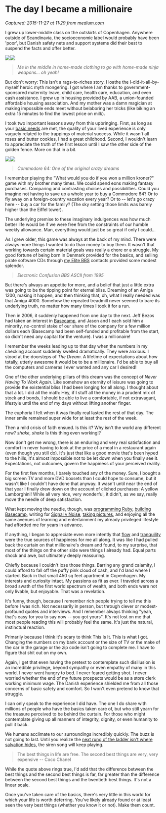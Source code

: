 # The day I became a millionaire

_Captured: 2015-11-27 at 11:29 from [medium.com](https://medium.com/@dhh/the-day-i-became-a-millionaire-55d7dc4d8293#.98m3lx6me)_

I grew up lower-middle class on the outskirts of Copenhagen. Anywhere outside of Scandinavia, the socioeconomic label would probably have been 'poor', but Danish safety nets and support systems did their best to suspend the facts and offer better.

![](https://cdn-images-1.medium.com/freeze/max/30/1*L8EEP7E0l1FrUN9kJzRZJg.jpeg?q=20)![](https://cdn-images-1.medium.com/max/800/1*L8EEP7E0l1FrUN9kJzRZJg.jpeg)

> _Me in the middle in home-made clothing to go with home-made ninja weapons… oh yeah!_

But don't worry: This isn't a rags-to-riches story. I loathe the I-did-it-all-by-myself heroic myth mongering. I got where I am thanks to government-sponsored maternity leave, child care, health care, education, and even cash assistance. I grew up in housing provided by AAB, a union-founded affordable housing association. And my mother was a damn magician at making impossible ends meet without belaboring her tricks (like biking an extra 15 minutes to find the lowest price on milk).

I took two important lessons away from this upbringing. First, as long as your [basic needs](https://en.wikipedia.org/wiki/Maslow%27s_hierarchy_of_needs) are met, the quality of your lived experience is only vaguely related to the trappings of material success. While it wasn't all roses and butter cookies, I had a great childhood. Second, I wouldn't learn to appreciate the truth of the first lesson until I saw the other side of the golden fence. More on that in a bit.

![](https://cdn-images-1.medium.com/freeze/max/30/1*9AMfu3DPCsLfVh44iZ7I4Q.jpeg?q=20)![](https://cdn-images-1.medium.com/max/800/1*9AMfu3DPCsLfVh44iZ7I4Q.jpeg)

> _Commodore 64: One of the original crazy dreams_

I remember playing the "What would you do if you won a million kroner?" game with my brother many times. We could spend eons making fantasy purchases. Comparing and contrasting choices and possibilities. Could you imagine not having to save up a whole year to buy a Commodore 64? Or to fly away on a foreign-country vacation every year? Or to -- let's go crazy here -- buy a car for the family? (The sky setting those limits was barely higher than the Eiffel tower).

The underlying premise to these imaginary indulgences was how much better life would be if we were free from the constraints of our humble weekly allowance. Man, everything would just be so great if only I could…

As I grew older, this game was always at the back of my mind. There were always more things I wanted to do than money to buy them. It wasn't that working towards certain material goals was really a chore or a struggle. My good fortune of being born in Denmark provided for the basics, and selling pirate software CDs through [my Elite BBS](http://janeway.exotica.org.uk/author.php?id=53390) contacts provided some modest splendor.

> _Electronic Confusion BBS ASCII from 1995_

But there's always an appetite for more, and a belief that just a little extra was going to be the tipping point for eternal bliss. Dreaming of an Amiga 1200, making it happen, and then thinking that, oh, what I really needed was that Amiga 4000. Somehow the repeated treadmill never seemed to bare its underlying truth, no matter how many times I took it for a run.

Then in 2006, it suddenly happened from one day to the next. Jeff Bezos had taken an interest in [Basecamp](https://basecamp.com), and Jason and I each sold him a minority, no-control stake of our share of the company for a few million dollars each (Basecamp had been self-funded and profitable from the start, so didn't need any capital for the venture). I was a millionaire!

I remember the weeks leading up to that day when the numbers in my checking account suddenly swelled dramatically. They were anxious. I stood at the doorsteps of _The Dream_. A lifetime of expectations about how totally, utterly awesome it would be to be a millionaire. I'd be able to buy all the computers and cameras I ever wanted and any car I desired!

One of the other underlying pillars of this dream was the concept of _Never Having To Work Again_. Like somehow an eternity of leisure was going to provide the existential bliss I had been longing for all along. I thought about that a lot. I did all the math: Hey, if I stuff all the money in a prudent mix of stock and bonds, I should be able to live a comfortable, if not extravagant, lifestyle until the end of my days without lifting another finger.

The euphoria I felt when it was finally real lasted the rest of that day. The inner smile remained super wide for at least the rest of the week.

Then a mild crisis of faith ensued. Is this it? Why isn't the world any different now? *_shake, shake_* Is this thing even working!?

Now don't get me wrong, there is an enduring and very real satisfaction and comfort in never having to look at the price of a meal in a restaurant again (even though you still do). It's just that like a good movie that's been hyped to the hills, it's almost impossible not to be let down when you finally see it. Expectations, not outcomes, govern the happiness of your perceived reality.

For the first few months, I barely touched any of the money. Sure, I bought a big screen TV and more DVD boxsets than I could hope to consume, but it wasn't like I couldn't have done that anyway. It wasn't until near the end of that year I finally drew down on the account of cliched purchases: A yellow Lamborghini! While all very nice, very wonderful, it didn't, as we say, really move the needle of deep satisfaction.

What kept moving the needle, though, was [programming Ruby](http://rubyonrails.org), [building Basecamp](https://basecamp.com), writing for [Signal v Noise](https://signalvnoise.com), [taking pictures](https://500px.com/dhh), and enjoying all the same avenues of learning and entertainment my already privileged lifestyle had afforded me for years in advance.

If anything, I began to appreciate even more intently that [flow](http://www.amazon.com/Flow-Psychology-Experience-Perennial-Classics/dp/0061339202/) and [tranquility](http://www.amazon.com/Guide-Good-Life-Ancient-Stoic/dp/0195374614/) were the true sources of happiness for me all along. It was like I had pulled back the curtain on that millionaire's dream and found, to my surprise, that most of the things on the other side were things I already had. Equal parts shock and awe, but ultimately deeply reassuring.

Chiefly because I couldn't lose those things. Barring any grand calamity, I could afford to fall off the puffy pink cloud of cash, and I'd land where I started. Back in that small 450 sq feet apartment in Copenhagen. My interests and curiosity intact. My passions as fit as ever. I traveled across a broad swath of the first world spectrum of wealth, and both ends were not only livable, but enjoyable. That was a revelation.

It's funny, though, because I remember rich people trying to tell me this before I was rich. Not necessarily in person, but through clever or modest-profound quotes and interviews. And I remember always thinking "yeah, that's easy for you to say now -- you got yours". It's not lost on me that most people reading this will probably feel the same. It's just the natural, instinctual reaction.

Primarily because I think it's scary to think This Is It. This is what I got. Changing the numbers on my bank account or the size of TV or the make of the car in the garage or the zip code isn't going to complete me. I have to figure that shit out on my own.

Again, I get that even having the pretext to contemplate such disillusion is an incredible privilege, beyond sympathy or even empathy of many in this world. I never went hungry to bed. I never feared getting shot. I never worried whether the end of my future prospects would be as a store clerk working minimum wage. The Danish experience shielded me from all those concerns of basic safety and comfort. So I won't even pretend to know that struggle.

I can only speak to the experience I did have. The one I do share with millions of people who have the basics taken care of, but who still yearn for the treasure perceived to be behind the curtain. For those who might contemplate giving up all manners of integrity, dignity, or even humanity to pull it back.

We humans acclimate to our surroundings incredibly quickly. The buzz is not going to last. Until you realize the [next rung of the ladder isn't where salvation hides](https://www.youtube.com/watch?v=a00O1Sq6ntg/), the siren song will keep playing.

> The best things in life are free. The second best things are very, very expensive -- Coco Chanel

While the quote above rings true, I'd add that the difference between the best things and the second best things is far, far greater than the difference between the second best things and the twentieth best things. It's not a linear scale.

Once you've taken care of the basics, there's very little in this world for which your life is worth deferring. You've likely already found or at least seen the very best things (whether you know it or not). Make them count.
